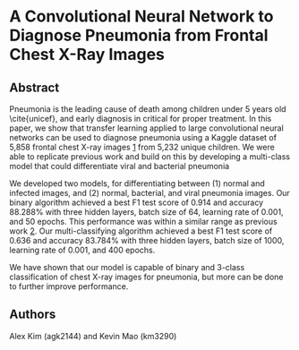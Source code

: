 # A Convolutional Neural Network to Diagnose Pneumonia from Frontal Chest X-Ray Images

## Abstract

Pneumonia is the leading cause of death among children under 5 years old \cite{unicef}, and early diagnosis in critical for proper treatment. In this paper, we show that transfer learning applied to large convolutional neural networks can be used to diagnose pneumonia using a Kaggle dataset of 5,858 frontal chest X-ray images [1](https://www.kaggle.com/paultimothymooney/chest-xray-pneumonia) from 5,232 unique children. We were able to replicate previous work and build on this by developing a multi-class model that could differentiate viral and bacterial pneumonia

We developed two models, for differentiating between (1) normal and infected images, and (2) normal, bacterial, and viral pneumonia images. Our binary algorithm achieved a best F1 test score of 0.914 and accuracy 88.288\% with three hidden layers, batch size of 64, learning rate of 0.001, and 50 epochs. This performance was within a similar range as previous work [2](https://www.cell.com/cell/fulltext/S0092-8674(18)30154-5). Our multi-classifying algorithm achieved a best F1 test score of 0.636 and accuracy 83.784\% with three hidden layers, batch size of 1000, learning rate of 0.001, and 400 epochs.

We have shown that our model is capable of binary and 3-class classification of chest X-ray images for pneumonia, but more can be done to further improve performance.


## Authors

Alex Kim (agk2144) and Kevin Mao (km3290)